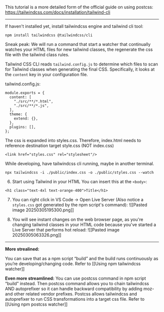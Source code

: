 This tutorial is a more detailed form of the official guide on using postcss:
https://tailwindcss.com/docs/installation/tailwind-cli

---

If haven't installed yet, install tailwindcss engine and tailwind cli tool:
```
npm install tailwindcss @tailwindcss/cli
```

Sneak peak: We will run a command that start a watcher that continually watches your HTML files for new tailwind classes, the regenerate the css file with the tailwind class rules.

Tailwind CSS CLI reads `tailwind.config.js` to determine which files to scan for Tailwind classes when generating the final CSS. Specifically, it looks at the `content` key in your configuration file.

tailwind.config.js:
```
module.exports = {  
  content: [  
    "./src/**/*.html",  
    "./src/**/*.js",  
  ],  
  theme: {  
    extend: {},  
  },  
  plugins: [],  
};
```

The css is expanded into styles.css. Therefore, index.html needs to reference destination target style.css (NOT index.css)
```
<link href="styles.css" rel="stylesheet"/>
```


While developing, have tailwindcss cli running, maybe in another terminal.
```
npx tailwindcss -i ./public/index.css -o ./public/styles.css --watch
```

6. Start using Tailwind in your HTML
You can insert this at the `<body>`:
```
<h1 class="text-4xl text-orange-400">Title</h1>
```

7. You can right click in VS Code -> Open Live Server (Also notice a `styles.css` got generated by the npm script's command):
![[Pasted image 20250305195300.png]]

8. You will see instant changes on the web browser page, as you're changing tailwind classes in your HTML code because you've started a Live Server that performs hot reload:
![[Pasted image 20250305063326.png]]

---

**More strealined:**

You can save that as a npm script “build” and the build runs continuously as you’re developing/changing code. Refer to [[Using npm tailwindcss watcher]]

**Even more streamlined:**
You can use postcss command in npm script “build” instead. Then postcss command allows you to chain tailwindcss AND autoprefixer so it can handle backward compatibility by adding moz- and other related vendor prefixes. Postcss allows tailwindcss and autoprefixer to run CSS transformations into a target css file. Refer to [[Using npm postcss watcher]]